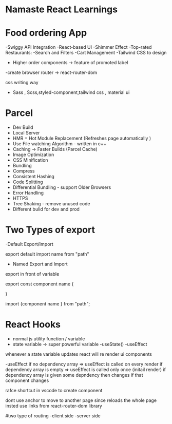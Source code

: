 # Namaste React Learnings

# Food ordering App

-Swiggy API Integration
-React-based UI
-Shimmer Effect
-Top-rated Restaurants:
-Search and Filters
-Cart Management
-Tailwind CSS to design 
- Higher order components -> feature of promoted label 


-create browser router -> react-router-dom

css writing way
- Sass , Scss,styled-component,tailwind css , material ui 


# Parcel
- Dev Build
- Local Server
- HMR = Hot Module Replacement (Refreshes page automatically )
- Use File watching Algorithm - written in c++
- Caching -> Faster Bulids (Parcel Cache)
- Image Optimization
- CSS Minification 
- Bundling 
- Compress
- Consistent Hashing
- Code Splitting 
- Differential Bundling - support Older Browsers
- Error Handling
- HTTPS
- Tree Shaking - remove unused code  
- Different bulid for dev and prod



# Two Types of export

-Default Export/Import 

export default <component name>
import name from "path"

- Named Export and Import 

export in front of variable

export const component name {

}

import {component name } from "path";

#  React Hooks


- normal js utility function / variable
- state variable -> super powerful variable
-useState()
-useEffect

whenever a state variable updates react will re render ui components

-useEffect 
if no dependency array => useEffect is called on every render
if dependency array is empty => useEffect is called only once (initail render)
if dependency array is given some depndency then changes if that component changes


rafce shortcut in vscode to create component

<a></a>
 dont use anchor to move to another page since reloads the whole page insted use links from react-router-dom library


#two type of routing 
-client side 
-server side